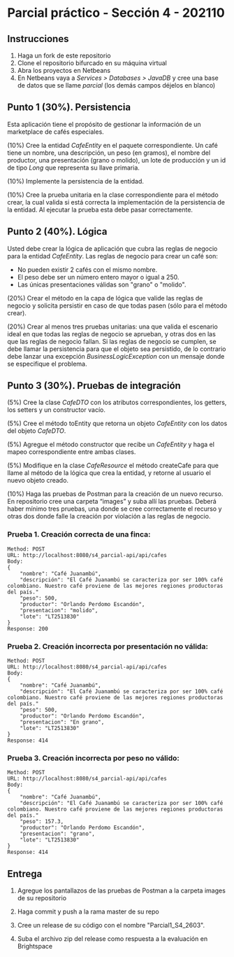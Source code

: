 # Parcial práctico - Sección 4 - 202110

## Instrucciones

1. Haga un fork de este repositorio
2. Clone el repositorio bifurcado en su máquina virtual
3. Abra los proyectos en Netbeans
4. En Netbeans vaya a _Services > Databases > JavaDB_ y cree una base de datos que se llame _parcial_ (los demás campos déjelos en blanco)

## Punto 1 (30%). Persistencia

Esta aplicación tiene el propósito de gestionar la información de un marketplace de cafés especiales.

(10%) Cree la entidad _CafeEntity_ en el paquete correspondiente. Un café tiene un nombre, una descripción, un peso (en gramos), el nombre del productor, una presentación (grano o molido), un lote de producción y un id de tipo _Long_ que representa su llave primaria.
 
(10%) Implemente la persistencia de la entidad.
 
(10%) Cree la prueba unitaria en la clase correspondiente para el método crear, la cual valida si está correcta la implementación de la persistencia de la entidad. Al ejecutar la prueba esta debe pasar correctamente.

## Punto 2 (40%). Lógica

Usted debe crear la lógica de aplicación que cubra las reglas de negocio para la entidad _CafeEntity_. Las reglas de negocio para crear un café son:

* No pueden existir 2 cafés con el mismo nombre.
* El peso debe ser un número entero mayor o igual a 250.
* Las únicas presentaciones válidas son "grano" o "molido".

(20%) Crear el método en la capa de lógica que valide las reglas de negocio y solicita persistir en caso de que todas pasen (sólo para el método crear).

(20%) Crear al menos tres pruebas unitarias: una que valida el escenario ideal en que todas las reglas de negocio se aprueban, y otras dos en las que las reglas de negocio fallan. Si las reglas de negocio se cumplen, se debe llamar la persistencia para que el objeto sea persistido, de lo contrario debe lanzar una excepción _BusinessLogicException_ con un mensaje donde se especifique el problema.

## Punto 3 (30%). Pruebas de integración

(5%) Cree la clase _CafeDTO_ con los atributos correspondientes, los getters, los setters y un constructor vacío.
 
(5%) Cree el método toEntity que retorna un objeto _CafeEntity_ con los datos del objeto _CafeDTO_.
 
(5%) Agregue el método constructor que recibe un _CafeEntity_ y haga el mapeo correspondiente entre ambas clases.
 
(5%) Modifique en la clase _CafeResource_ el método createCafe para que llame al método de la lógica que crea la entidad, y retorne al usuario el nuevo objeto creado.

(10%) Haga las pruebas de Postman para la creación de un nuevo recurso. En repositorio cree una carpeta “images” y suba allí las pruebas. Deberá haber mínimo tres pruebas, una donde se cree correctamente el recurso y otras dos donde falle la creación por violación a las reglas de negocio. 

### Prueba 1. Creación correcta de una finca:

```
Method: POST
URL: http://localhost:8080/s4_parcial-api/api/cafes
Body:
{
    "nombre": "Café Juanambú",
    "descripción": "El Café Juanambú se caracteriza por ser 100% café colombiano. Nuestro café proviene de las mejores regiones productoras del país."
    "peso": 500,
    "productor": "Orlando Perdomo Escandón",
    "presentacion": "molido",
    "lote": "LT2513830"
}
Response: 200
```

### Prueba 2. Creación incorrecta por presentación no válida:

```
Method: POST
URL: http://localhost:8080/s4_parcial-api/api/cafes
Body:
{
    "nombre": "Café Juanambú",
    "descripción": "El Café Juanambú se caracteriza por ser 100% café colombiano. Nuestro café proviene de las mejores regiones productoras del país."
    "peso": 500,
    "productor": "Orlando Perdomo Escandón",
    "presentacion": "En grano",
    "lote": "LT2513830"
}
Response: 414
```

### Prueba 3. Creación incorrecta por peso no válido:

```
Method: POST
URL: http://localhost:8080/s4_parcial-api/api/cafes
Body:
{
    "nombre": "Café Juanambú",
    "descripción": "El Café Juanambú se caracteriza por ser 100% café colombiano. Nuestro café proviene de las mejores regiones productoras del país."
    "peso": 157.3,
    "productor": "Orlando Perdomo Escandón",
    "presentacion": "grano",
    "lote": "LT2513830"
}
Response: 414
```

## Entrega

1. Agregue los pantallazos de las pruebas de Postman a la carpeta images de su repositorio

2. Haga commit y push a la rama master de su repo

3. Cree un release de su código con el nombre "Parcial1_S4_2603". 

4. Suba el archivo zip del release como respuesta a la evaluación en Brightspace
